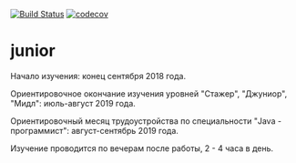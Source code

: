[![Build Status](https://travis-ci.org/EgorVasilyev/job4j.svg?branch=master)](https://travis-ci.org/EgorVasilyev/job4j)
[![codecov](https://codecov.io/gh/EgorVasilyev/job4j/branch/master/graph/badge.svg)](https://codecov.io/gh/EgorVasilyev/job4j)
# junior
Начало изучения: конец сентября 2018 года.

Ориентировочное окончание изучения уровней "Стажер", "Джуниор", "Мидл": июль-август 2019 года.

Ориентировочный месяц трудоустройства по специальности "Java - программист": август-сентябрь 2019 года.

Изучение проводится по вечерам после работы, 2 - 4 часа в день.
